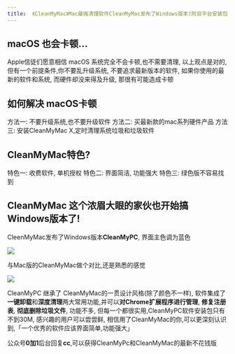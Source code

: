 ```yaml
---
title:  《CleanMyMac》Mac最强清理软件CleanMyMac发布了Windows版本(附双平台安装包)
---
```


## macOS 也会卡顿...

Apple信徒们愿意相信 macOS 系统完全不会卡顿,也不需要清理, 以上观点是对的,但有一个前提条件,你不要乱升级系统, 不要追求最新版本的软件, 如果你使用的最新的软件和系统, 而硬件却没来得及升级, 那很有可能造成卡顿


## 如何解决 macOS卡顿

方法一: 不要升级系统,也不要升级软件
方法二: 买最新款的mac系列硬件产品
方法三: 安装CleanMyMac X,定时清理系统垃圾和垃圾软件


## CleanMyMac特色?

特色一: 收费软件, 单机授权
特色二: 界面简洁, 功能强大
特色三: 绿色版不容易找到


## CleanMyMac 这个浓眉大眼的家伙也开始搞Windows版本了!

CleenMyMac发布了Windows版本**CleanMyPC**, 界面主色调为蓝色

![](https://www.v2fy.com/asset/soft-000014-clean-my-mac/001.png)

与Mac版的CleanMyMac做个对比,还是熟悉的感觉

![](https://www.v2fy.com/asset/soft-000014-clean-my-mac/002.png)


CleanMyPC 继承了 CleanMyMac的一贯设计风格(除了颜色不一样), 软件集成了 **一键卸载**和**深度清理**两大常用功能,并可以**对Chrome扩展程序进行管理**, **修复注册表**, **彻底删除垃圾文件**, 功能不多, 但每一个都很实用,CleanMyPC软件安装包只有不到30M, 感兴趣的用户可以尝尝鲜, 相信用了CleanMyMac的你,可以更深刻认识到,「一个优秀的软件应该界面简单,功能强大」

公众号**0加1**后台回复**cc**,可以获得CleanMyPc和CleanMyMac的最新不花钱版